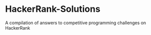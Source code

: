 # HackerRank-Solutions
A compilation of answers to competitive programming challenges on HackerRank
